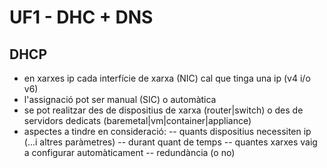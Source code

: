 # UF1 - DHC + DNS
## DHCP
- en xarxes ip cada interfície de xarxa (NIC) cal que tinga una ip (v4 i/o v6)
- l'assignació pot ser manual (SIC) o automàtica
- se pot realitzar des de dispositius de xarxa (router|switch) o des de servidors dedicats (baremetal|vm|container|appliance)
- aspectes a tindre en consideració:
-- quants dispositius necessiten ip (...i altres paràmetres)
-- durant quant de temps
-- quantes xarxes vaig a configurar automàticament
-- redundància (o no)
